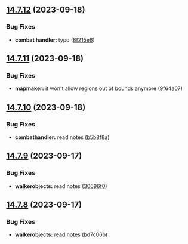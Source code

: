 ## [14.7.12](https://github.com/Torwent/WaspLib/compare/v14.7.11...v14.7.12) (2023-09-18)


### Bug Fixes

* **combat handler:** typo ([8f215e6](https://github.com/Torwent/WaspLib/commit/8f215e6f911a2b02bec81f270f6553dbff768c83))



## [14.7.11](https://github.com/Torwent/WaspLib/compare/v14.7.10...v14.7.11) (2023-09-18)


### Bug Fixes

* **mapmaker:** it won't allow regions out of bounds anymore ([9f64a07](https://github.com/Torwent/WaspLib/commit/9f64a07f149d9b760563bbe1ad6a162792833ba7))



## [14.7.10](https://github.com/Torwent/WaspLib/compare/v14.7.9...v14.7.10) (2023-09-18)


### Bug Fixes

* **combathandler:** read notes ([b5b8f8a](https://github.com/Torwent/WaspLib/commit/b5b8f8ab59ff23fe2212702d887c49025ee55542))



## [14.7.9](https://github.com/Torwent/WaspLib/compare/v14.7.8...v14.7.9) (2023-09-17)


### Bug Fixes

* **walkerobjects:** read notes ([30696f0](https://github.com/Torwent/WaspLib/commit/30696f0a6e18164f0a4f083d516def7090efac89))



## [14.7.8](https://github.com/Torwent/WaspLib/compare/v14.7.7...v14.7.8) (2023-09-17)


### Bug Fixes

* **walkerobjects:** read notes ([bd7c06b](https://github.com/Torwent/WaspLib/commit/bd7c06b0b6e8a2f8220524322be3a41e3fb4c863))



